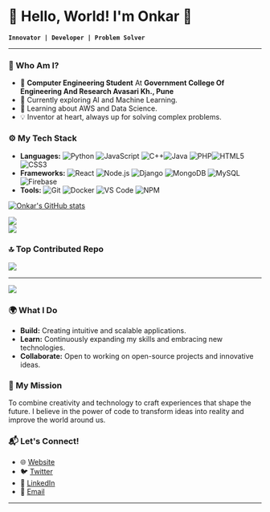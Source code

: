 # 🌌 Hello, World! I'm Onkar 🚀

**`Innovator | Developer | Problem Solver`**

---

### 🧠 Who Am I?
- 🚀 **Computer Engineering Student** At **Government College Of Engineering And Research Avasari Kh., Pune**
- 🔭 Currently exploring AI and Machine Learning.
- 🌱 Learning about AWS and Data Science.
- 💡 Inventor at heart, always up for solving complex problems.

### ⚙️ My Tech Stack
- **Languages:** ![Python](https://img.shields.io/badge/-Python-3776AB?style=flat&logo=python&logoColor=white) ![JavaScript](https://img.shields.io/badge/-JavaScript-F7DF1E?style=flat&logo=javascript&logoColor=black) ![C++](https://img.shields.io/badge/-C++-00599C?style=flat&logo=c%2B%2B&logoColor=white)![Java](https://img.shields.io/badge/-Java-007396?style=flat&logo=java&logoColor=white) ![PHP](https://img.shields.io/badge/-PHP-777BB4?style=flat&logo=php&logoColor=white)![HTML5](https://img.shields.io/badge/-HTML5-E34F26?style=flat&logo=html5&logoColor=white)  ![CSS3](https://img.shields.io/badge/-CSS3-1572B6?style=flat&logo=css3&logoColor=white)  
- **Frameworks:** ![React](https://img.shields.io/badge/-React-61DAFB?style=flat&logo=react&logoColor=black) ![Node.js](https://img.shields.io/badge/-Node.js-339933?style=flat&logo=node.js&logoColor=white) ![Django](https://img.shields.io/badge/-Django-092E20?style=flat&logo=django&logoColor=white) ![MongoDB](https://img.shields.io/badge/-MongoDB-47A248?style=flat&logo=mongodb&logoColor=white)  ![MySQL](https://img.shields.io/badge/-MySQL-4479A1?style=flat&logo=mysql&logoColor=white) ![Firebase](https://img.shields.io/badge/-Firebase-FFCA28?style=flat&logo=firebase&logoColor=black)
- **Tools:** ![Git](https://img.shields.io/badge/-Git-F05032?style=flat&logo=git&logoColor=white) ![Docker](https://img.shields.io/badge/-Docker-2496ED?style=flat&logo=docker&logoColor=white) ![VS Code](https://img.shields.io/badge/-VS%20Code-007ACC?style=flat&logo=visual-studio-code&logoColor=white) ![NPM](https://img.shields.io/badge/-npm-CB3837?style=flat&logo=npm&logoColor=white)

 [![Onkar's GitHub stats](https://github-readme-stats.vercel.app/api?username=Onkar3333&show_icons=true&theme=radical)](https://github.com/anuraghazra/github-readme-stats)



![](https://github-readme-streak-stats.herokuapp.com/?user=Onkar3333&theme=dark&hide_border=false)<br/>
![](https://github-readme-stats.vercel.app/api/top-langs/?username=Onkar3333&theme=dark&hide_border=false&include_all_commits=false&count_private=false&layout=compact)

### 🔝 Top Contributed Repo
![](https://github-contributor-stats.vercel.app/api?username=Onkar3333&limit=5&theme=dark&combine_all_yearly_contributions=true)

---
[![](https://visitcount.itsvg.in/api?id=Onkar3333&icon=0&color=0)](https://visitcount.itsvg.in)

<!-- Proudly created with GPRM ( https://gprm.itsvg.in ) -->

### 🌍 What I Do
- **Build:** Creating intuitive and scalable applications.
- **Learn:** Continuously expanding my skills and embracing new technologies.
- **Collaborate:** Open to working on open-source projects and innovative ideas.

### 🎯 My Mission
To combine creativity and technology to craft experiences that shape the future. I believe in the power of code to transform ideas into reality and improve the world around us.

### 📬 Let's Connect!
- 🌐 [Website](https://onkar3333.github.io/personal-website/)
- 🐦 [Twitter](https://x.com/Onkar_Bansode_7)
- 💼 [LinkedIn](https://linkedin.com/in/onkarbansode)
- 📧 [Email](mailto:onkarbansode3333@gmail.com)

---
